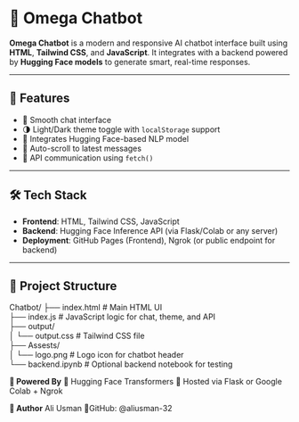 # 🤖 Omega Chatbot

**Omega Chatbot** is a modern and responsive AI chatbot interface built using **HTML**, **Tailwind CSS**, and **JavaScript**. It integrates with a backend powered by **Hugging Face models** to generate smart, real-time responses.

---

## 🌟 Features

- 💬 Smooth chat interface
- 🌗 Light/Dark theme toggle with `localStorage` support
- 🚀 Integrates Hugging Face-based NLP model
- 📜 Auto-scroll to latest messages
- 🔌 API communication using `fetch()`

---

## 🛠️ Tech Stack

- **Frontend**: HTML, Tailwind CSS, JavaScript
- **Backend**: Hugging Face Inference API (via Flask/Colab or any server)
- **Deployment**: GitHub Pages (Frontend), Ngrok (or public endpoint for backend)

---

## 📁 Project Structure
Chatbot/
├── index.html # Main HTML UI  
├── index.js # JavaScript logic for chat, theme, and API  
├── output/  
│ └── output.css # Tailwind CSS file  
├── Assests/   
│ └── logo.png # Logo icon for chatbot header    
└── backend.ipynb # Optional backend notebook for testing    

**🧠 Powered By**
🤗 Hugging Face Transformers
🧪 Hosted via Flask or Google Colab + Ngrok

**👤 Author**
Ali Usman
📍GitHub: @aliusman-32














